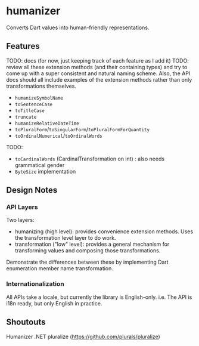 # humanizer

Converts Dart values into human-friendly representations.

## Features

TODO: docs (for now, just keeping track of each feature as I add it)
TODO: review all these extension methods (and their containing types) and try to come up with a super consistent and
natural naming scheme. Also, the API docs should all include examples of the extension methods rather than only transformations themselves.

* `humanizeSymbolName`
* `toSentenceCase`
* `toTitleCase`
* `truncate`
* `humanizeRelativeDateTime`
* `toPluralForm`/`toSingularForm`/`toPluralFormForQuantity`
* `toOrdinalNumerical`/`toOrdinalWords`

TODO:

* `toCardinalWords` (CardinalTransformation on int) : also needs grammatical gender
* `ByteSize` implementation

## Design Notes

### API Layers

Two layers:

* humanizing (high level): provides convenience extension methods. Uses the transformation level layer to do work.
* transformation ("low" level): provides a general mechanism for transforming values and composing those
  transformations.

Demonstrate the differences between these by implementing Dart enumeration member name transformation.

### Internationalization

All APIs take a locale, but currently the library is English-only. i.e. The API is i18n ready, but only English in
practice.

## Shoutouts

Humanizer .NET
pluralize (https://github.com/plurals/pluralize)